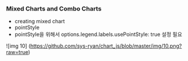 ### Mixed Charts and Combo Charts

- creating mixed chart 
- pointStyle 
- pointStyle을 위해서 options.legend.labels.usePointStyle: true 설정 필요 

![img 10] (https://github.com/sys-ryan/chart_js/blob/master/img/10.png?raw=true)
